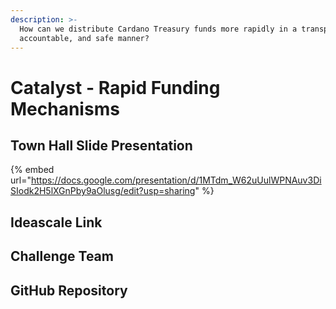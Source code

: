 ```yaml
---
description: >-
  How can we distribute Cardano Treasury funds more rapidly in a transparent,
  accountable, and safe manner?
---
```


# Catalyst - Rapid Funding Mechanisms

## Town Hall Slide Presentation

{% embed url="https://docs.google.com/presentation/d/1MTdm_W62uUulWPNAuv3DiSIodk2H5lXGnPby9aOlusg/edit?usp=sharing" %}

## Ideascale Link

## Challenge Team

## GitHub Repository
